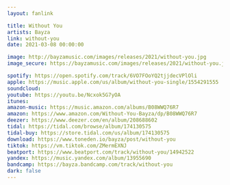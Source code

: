 ```yaml
---
layout: fanlink

title: Without You
artists: Bayza
link: without-you
date: 2021-03-08 00:00:00

image: http://bayzamusic.com/images/releases/2021/without-you.jpg
image_secure: https://bayzamusic.com/images/releases/2021/without-you.jpg

spotify: https://open.spotify.com/track/6VO7FOoYQ2tjjdecVPlOli
apple: https://music.apple.com/us/album/without-you-single/1554291555
soundcloud:
youtube: https://youtu.be/Ncxok5G7yOA
itunes:
amazon-music: https://music.amazon.com/albums/B08WWQ76R7
amazon: https://www.amazon.com/Without-You-Bayza/dp/B08WWQ76R7
deezer: https://www.deezer.com/en/album/208688602
tidal: https://tidal.com/browse/album/174130575
tidal-buy: https://store.tidal.com/us/album/174130575
download: https://www.toneden.io/bayza/post/without-you
tiktok: https://vm.tiktok.com/ZMermEXNJ
beatport: https://www.beatport.com/track/without-you/14942522
yandex: https://music.yandex.com/album/13955690
bandcamp: https://bayza.bandcamp.com/track/without-you
dark: false
---
```

